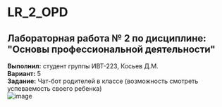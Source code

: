 # LR_2_OPD  
## Лабораторная работа № 2 по дисциплине: "Основы профессиональной деятельности"    
**Выполнил:** студент группы ИВТ-223, Косьев Д.М.    
**Вариант:** 5    
**Задание:** Чат-бот родителей в классе (возможность смотреть успеваемость своего ребенка)        
![image](https://github.com/6y6jiuk273/LR_2_OPD/assets/125188456/392d301a-f4dd-42f7-8838-fd3c5c01d6da)    

